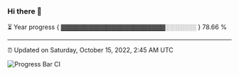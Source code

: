 ### Hi there 👋

⏳ Year progress { ▓▓▓▓▓▓▓▓▓▓▓▓▓▓▓▓▓▓▓▓▓▓▓░░░░░░░ } 78.66 %

---

⏰ Updated on Saturday, October 15, 2022, 2:45 AM UTC

![Progress Bar CI](https://github.com/arthurbuhl/arthurbuhl/workflows/Progress%20Bar%20CI/badge.svg)
